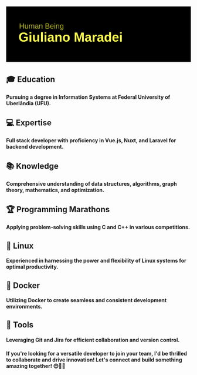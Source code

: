 ![Cabeçalho](https://github.com/giulianomaradei/giulianomaradei/blob/cb68875d1742dc32a3f94c9249a0e17cd51a8d86/header.png)

## 🎓 Education
#### Pursuing a degree in Information Systems at Federal University of Uberlândia (UFU).

## 💻 Expertise
#### Full stack developer with proficiency in Vue.js, Nuxt, and Laravel for backend development.

## 📚 Knowledge
#### Comprehensive understanding of data structures, algorithms, graph theory, mathematics, and optimization.

## 🏆 Programming Marathons
#### Applying problem-solving skills using C and C++ in various competitions.

## 🐧 Linux
#### Experienced in harnessing the power and flexibility of Linux systems for optimal productivity.

## 🐳 Docker
#### Utilizing Docker to create seamless and consistent development environments.

## 🔧 Tools
#### Leveraging Git and Jira for efficient collaboration and version control.

#### If you're looking for a versatile developer to join your team, I'd be thrilled to collaborate and drive innovation! Let's connect and build something amazing together! 😊👨‍💻
